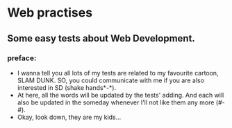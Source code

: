 # Web practises
## Some easy tests about Web Development.
### preface:
* I wanna tell you all lots of my tests are related to my favourite cartoon, SLAM DUNK. SO, you could communicate with me if you are also interested in SD (shake hands*-*).
* At here, all the words will be updated by the tests' adding. And each will also be updated in the someday whenever I'll not like them any more (#-#).
* Okay, look down, they are my kids...
